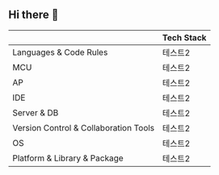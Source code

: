 ## Hi there 👋

<!--
**tina908/tina908** is a ✨ _special_ ✨ repository because its `README.md` (this file) appears on your GitHub profile.

Here are some ideas to get you started:

- 🔭 I’m currently working on ...
- 🌱 I’m currently learning ...
- 👯 I’m looking to collaborate on ...
- 🤔 I’m looking for help with ...
- 💬 Ask me about ...
- 📫 How to reach me: ...
- 😄 Pronouns: ...
- ⚡ Fun fact: ...
-->
| |Tech Stack |
|------|---|
|Languages & Code Rules|테스트2|
|MCU|테스트2|
|AP|테스트2|
|IDE|테스트2|
|Server & DB|테스트2|
|Version Control & Collaboration Tools|테스트2|
|OS|테스트2|
|Platform & Library & Package|테스트2|
